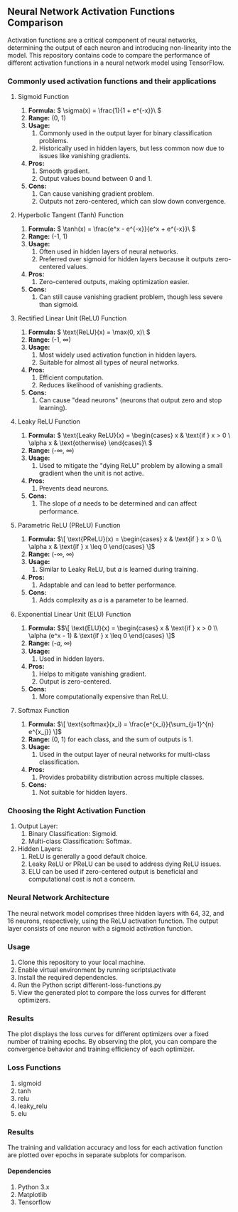 ## Neural Network Activation Functions Comparison
Activation functions are a critical component of neural networks, determining the output of each neuron and introducing non-linearity into the model. This repository contains code to compare the performance of different activation functions in a neural network model using TensorFlow.


### Commonly used activation functions and their applications
1.  Sigmoid Function
    1. <b>Formula:</b> $ \\sigma(x) = \frac{1}{1 + e^{-x}}\ $
    1. <b>Range:</b> (0, 1)
    1. <b>Usage:</b>
        1. Commonly used in the output layer for binary classification problems.
        1. Historically used in hidden layers, but less common now due to issues like vanishing gradients.
    1. <b>Pros:</b>
        1. Smooth gradient.
        1. Output values bound between 0 and 1.
    1. <b>Cons:</b>
        1. Can cause vanishing gradient problem.
        1. Outputs not zero-centered, which can slow down convergence.

2.  Hyperbolic Tangent (Tanh) Function
    1. <b>Formula:</b> $ \\tanh(x) = \frac{e^x - e^{-x}}{e^x + e^{-x}}\ $
    1. <b>Range:</b> (-1, 1)
    1. <b>Usage:</b>
        1. Often used in hidden layers of neural networks.
        1. Preferred over sigmoid for hidden layers because it outputs zero-centered values.
    1. <b>Pros:</b>
        1. Zero-centered outputs, making optimization easier.
    1. <b>Cons:</b>
        1. Can still cause vanishing gradient problem, though less severe than sigmoid.

3.  Rectified Linear Unit (ReLU) Function
    1. <b>Formula:</b> $ \\text{ReLU}(x) = \max(0, x)\ $
    1. <b>Range:</b> (-1, ∞)
    1. <b>Usage:</b>
        1. Most widely used activation function in hidden layers.
        1. Suitable for almost all types of neural networks.
    1. <b>Pros:</b>
        1. Efficient computation.
        1. Reduces likelihood of vanishing gradients.
    1. <b>Cons:</b>
        1. Can cause "dead neurons" (neurons that output zero and stop learning).

4.  Leaky ReLU Function
    1. <b>Formula:</b> $ \\text{Leaky ReLU}(x) = \begin{cases}    x & \text{if } x > 0 \    \\alpha x & \text{otherwise} \end{cases}\ $
    1. <b>Range:</b> (-∞, ∞)
    1. <b>Usage:</b>
        1. Used to mitigate the "dying ReLU" problem by allowing a small gradient when the unit is not active.
    1. <b>Pros:</b>
        1. Prevents dead neurons.
    1. <b>Cons:</b>
        1. The slope of 𝛼 needs to be determined and can affect performance.

5.  Parametric ReLU (PReLU) Function
    1. <b>Formula:</b> $\[
\text{PReLU}(x) = \begin{cases} 
x & \text{if } x > 0 \\
\alpha x & \text{if } x \leq 0
\end{cases}
\]$
    1. <b>Range:</b> (-∞, ∞)
    1. <b>Usage:</b>
        1. Similar to Leaky ReLU, but 𝛼 is learned during training.
    1. <b>Pros:</b>
        1. Adaptable and can lead to better performance.
    1. <b>Cons:</b>
        1. Adds complexity as 𝛼 is a parameter to be learned.

6.  Exponential Linear Unit (ELU) Function
    1. <b>Formula:</b> $$\[
\text{ELU}(x) = \begin{cases} 
x & \text{if } x > 0 \\
\alpha (e^x - 1) & \text{if } x \leq 0
\end{cases}
\]$
    1. <b>Range:</b> (-𝛼, ∞)
    1. <b>Usage:</b>
        1. Used in hidden layers.
    1. <b>Pros:</b>
        1. Helps to mitigate vanishing gradient.
        1. Output is zero-centered.
    1. <b>Cons:</b>
        1. More computationally expensive than ReLU.

7.  Softmax Function
    1. <b>Formula:</b> $\[
\text{softmax}(x_i) = \frac{e^{x_i}}{\sum_{j=1}^{n} e^{x_j}}
\]$
    1. <b>Range:</b> (0, 1) for each class, and the sum of outputs is 1.
    1. <b>Usage:</b>
        1. Used in the output layer of neural networks for multi-class classification.
    1. <b>Pros:</b>
        1. Provides probability distribution across multiple classes.
    1. <b>Cons:</b>
        1. Not suitable for hidden layers.


### Choosing the Right Activation Function
1.  Output Layer:
    1. Binary Classification: Sigmoid.
    1. Multi-class Classification: Softmax.
2.  Hidden Layers:
    1. ReLU is generally a good default choice.
    2. Leaky ReLU or PReLU can be used to address dying ReLU issues.
    3. ELU can be used if zero-centered output is beneficial and computational cost is not a concern.




### Neural Network Architecture
The neural network model comprises three hidden layers with 64, 32, and 16 neurons, respectively, using the ReLU activation function. The output layer consists of one neuron with a sigmoid activation function.

### Usage
1. Clone this repository to your local machine.
1. Enable virtual environment by running scripts\activate
1. Install the required dependencies.
1. Run the Python script different-loss-functions.py
1. View the generated plot to compare the loss curves for different optimizers.

### Results
The plot displays the loss curves for different optimizers over a fixed number of training epochs. By observing the plot, you can compare the convergence behavior and training efficiency of each optimizer.

### Loss Functions
1. sigmoid
1. tanh
1. relu
1. leaky_relu
1. elu

### Results
The training and validation accuracy and loss for each activation function are plotted over epochs in separate subplots for comparison.

#### Dependencies
1. Python 3.x
1. Matplotlib
1. Tensorflow